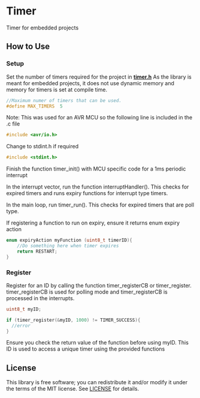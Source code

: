 # Timer
 Timer for embedded projects

## How to Use
### Setup
Set the number of timers required for the project in **[timer.h](timer.h?raw=1)**
As the library is meant for embedded projects, it does not use dynamic memory and memory for timers is set at compile time.

```c
//Maximum numer of timers that can be used. 
#define MAX_TIMERS  5
```

Note: This was used for an AVR MCU so the following line is included in the .c file
```c
#include <avr/io.h>
```
Change to stdint.h if required
```c
#include <stdint.h>
```

Finish the function timer_init() with MCU specific code for a 1ms periodic interrupt

In the interrupt vector, run the function interruptHandler().  This checks for expired timers and runs expiry functions for interrupt type timers.

In the main loop, run timer_run().  This checks for expired timers that are poll type.

If registering a function to run on expiry, ensure it returns enum expiry action

```c
enum expiryAction myFunction (uint8_t timerID){
    //Do something here when timer expires
    return RESTART;
}
```

### Register
Register for an ID by calling the function timer_registerCB or timer_register.  timer_registerCB is used for polling mode and timer_registerCB is processed in the interrupts.
```c
uint8_t myID;

if (timer_register(&myID, 1000) != TIMER_SUCCESS){  
  //error
}
```
Ensure you check the return value of the function before using myID.  This ID is used to access a unique timer using the provided functions

## License
This library is free software; you can redistribute it and/or modify it under
the terms of the MIT license. See [LICENSE](LICENSE) for details.

